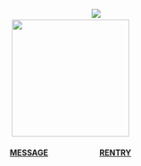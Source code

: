 <div align="center">

⠀⠀⠀⠀⠀⠀⠀⠀⠀![](https://komarev.com/ghpvc/?username=croomf&style=folat-square&color=000000&label=SAFEGUARDS)<br>
<img src="https://file.garden/ZePk4xqOoVX2prf4/gifs/1" width="210"/>  
 <h4> <a href="https://slash.atabook.org">MESSAGE</a>⠀⠀⠀⠀⠀⠀⠀⠀⠀<a href="https://rentry.co/bio">RENTRY</a>
</div>
